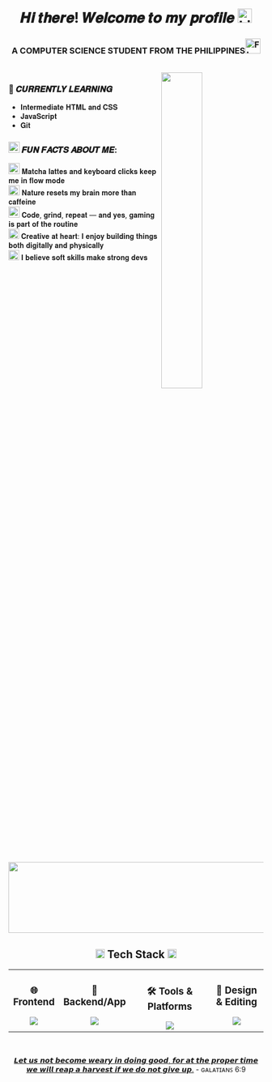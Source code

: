 <h1 align="center">𝑯𝒊 𝒕𝒉𝒆𝒓𝒆! 𝑾𝒆𝒍𝒄𝒐𝒎𝒆 𝒕𝒐 𝒎𝒚 𝒑𝒓𝒐𝒇𝒊𝒍𝒆 <img src="https://raw.githubusercontent.com/Tarikul-Islam-Anik/Animated-Fluent-Emojis/master/Emojis/Smilies/Light%20Blue%20Heart.png" alt="Light Blue Heart" width="28" height="28" /></h1> 

<h3 align="center">A COMPUTER SCIENCE STUDENT FROM THE PHILIPPINES<img src="https://raw.githubusercontent.com/Tarikul-Islam-Anik/Telegram-Animated-Emojis/main/Flags/Flag%20Philippines.webp" alt="Flag Philippines" width="30" height="30" /></h3><br>

<img src="https://user-images.githubusercontent.com/74038190/212750996-938b257b-266c-45a7-9af7-655341c0f58b.gif" align="right" width="40%" height="40%"/>

### 🚀 𝑪𝑼𝑹𝑹𝑬𝑵𝑻𝑳𝒀 𝑳𝑬𝑨𝑹𝑵𝑰𝑵𝑮
- 𝐈𝐧𝐭𝐞𝐫𝐦𝐞𝐝𝐢𝐚𝐭𝐞 𝐇𝐓𝐌𝐋 𝐚𝐧𝐝 𝐂𝐒𝐒
- 𝐉𝐚𝐯𝐚𝐒𝐜𝐫𝐢𝐩𝐭
- 𝐆𝐢𝐭

<h3><img src="https://raw.githubusercontent.com/Tarikul-Islam-Anik/Animated-Fluent-Emojis/master/Emojis/Activities/Sparkles.png" alt="Sparkles" width="22" height="22" /> 𝑭𝑼𝑵 𝑭𝑨𝑪𝑻𝑺 𝑨𝑩𝑶𝑼𝑻 𝑴𝑬:</h3> 
<p><img src="https://raw.githubusercontent.com/Tarikul-Islam-Anik/Animated-Fluent-Emojis/master/Emojis/Food/Teacup%20Without%20Handle.png" alt="Teacup Without Handle" width="22" height="22" /> 𝐌𝐚𝐭𝐜𝐡𝐚 𝐥𝐚𝐭𝐭𝐞𝐬 𝐚𝐧𝐝 𝐤𝐞𝐲𝐛𝐨𝐚𝐫𝐝 𝐜𝐥𝐢𝐜𝐤𝐬 𝐤𝐞𝐞𝐩 𝐦𝐞 𝐢𝐧 𝐟𝐥𝐨𝐰 𝐦𝐨𝐝𝐞 <br>
  <img src="https://raw.githubusercontent.com/Tarikul-Islam-Anik/Animated-Fluent-Emojis/master/Emojis/Travel%20and%20places/National%20Park.png" alt="National Park" width="22" height="20" /> 𝐍𝐚𝐭𝐮𝐫𝐞 𝐫𝐞𝐬𝐞𝐭𝐬 𝐦𝐲 𝐛𝐫𝐚𝐢𝐧 𝐦𝐨𝐫𝐞 𝐭𝐡𝐚𝐧 𝐜𝐚𝐟𝐟𝐞𝐢𝐧𝐞 <br>
  <img src="https://raw.githubusercontent.com/Tarikul-Islam-Anik/Animated-Fluent-Emojis/master/Emojis/Activities/Video%20Game.png" alt="Video Game" width="22" height="22" />  𝐂𝐨𝐝𝐞, 𝐠𝐫𝐢𝐧𝐝, 𝐫𝐞𝐩𝐞𝐚𝐭 — 𝐚𝐧𝐝 𝐲𝐞𝐬, 𝐠𝐚𝐦𝐢𝐧𝐠 𝐢𝐬 𝐩𝐚𝐫𝐭 𝐨𝐟 𝐭𝐡𝐞 𝐫𝐨𝐮𝐭𝐢𝐧𝐞 <br>
  <img src="https://raw.githubusercontent.com/Tarikul-Islam-Anik/Animated-Fluent-Emojis/master/Emojis/Activities/Artist%20Palette.png" alt="Artist Palette" width="21" height="20" />  𝐂𝐫𝐞𝐚𝐭𝐢𝐯𝐞 𝐚𝐭 𝐡𝐞𝐚𝐫𝐭: 𝐈 𝐞𝐧𝐣𝐨𝐲 𝐛𝐮𝐢𝐥𝐝𝐢𝐧𝐠 𝐭𝐡𝐢𝐧𝐠𝐬 𝐛𝐨𝐭𝐡 𝐝𝐢𝐠𝐢𝐭𝐚𝐥𝐥𝐲 𝐚𝐧𝐝 𝐩𝐡𝐲𝐬𝐢𝐜𝐚𝐥𝐥𝐲 <br>
  <img src="https://raw.githubusercontent.com/Tarikul-Islam-Anik/Animated-Fluent-Emojis/master/Emojis/Activities/Teddy%20Bear.png" alt="Teddy Bear" width="21" height="20" /> 𝐈 𝐛𝐞𝐥𝐢𝐞𝐯𝐞 𝐬𝐨𝐟𝐭 𝐬𝐤𝐢𝐥𝐥𝐬 𝐦𝐚𝐤𝐞 𝐬𝐭𝐫𝐨𝐧𝐠 𝐝𝐞𝐯𝐬
</p>

<a href="https://www.gitanimals.org/en_US?utm_medium=image&utm_source=kthese&utm_content=line">
  <img
    src="https://render.gitanimals.org/lines/kthese"
    width="700"
    height="140"
  />
</a>

<h2 align="center"><img src="https://user-images.githubusercontent.com/74038190/212284087-bbe7e430-757e-4901-90bf-4cd2ce3e1852.gif" width="18"> Tech Stack <img src="https://user-images.githubusercontent.com/74038190/212284087-bbe7e430-757e-4901-90bf-4cd2ce3e1852.gif" width="18"></h2> 

<table align="center" width="100%">
  <tr>
    <td align="center" valign="top" width="20%">
      <h3>🌐 Frontend</h3>
      <a href="https://skillicons.dev">
        <img src="https://skillicons.dev/icons?i=html,css,js&theme=light&perline=3" />
      </a>
    </td>
    <td align="center" valign="top" width="20%">
      <h3>🚀 Backend/App</h3>
      <a href="https://skillicons.dev">
        <img src="https://skillicons.dev/icons?i=php,java,kotlin,py&theme=light&perline=3" />
      </a>
    </td>
    <td align="center" valign="top" width="33%">
      <h3>🛠️ Tools & Platforms</h3>
      <a href="https://skillicons.dev">
        <img src="https://skillicons.dev/icons?i=git,github,androidstudio,vscode,sublime,firebase&theme=light&perline=5" />
      </a>
    </td>
    <td align="center" valign="top" width="22%">
      <h3>🎨 Design & Editing</h3>
      <a href="https://skillicons.dev">
        <img src="https://skillicons.dev/icons?i=figma,ps,pr&theme=dark&perline=3" />
      </a>
    </td>
  </tr>
</table>

<br/>
<p align="center"><ins>𝙇𝙚𝙩 𝙪𝙨 𝙣𝙤𝙩 𝙗𝙚𝙘𝙤𝙢𝙚 𝙬𝙚𝙖𝙧𝙮 𝙞𝙣 𝙙𝙤𝙞𝙣𝙜 𝙜𝙤𝙤𝙙, 𝙛𝙤𝙧 𝙖𝙩 𝙩𝙝𝙚 𝙥𝙧𝙤𝙥𝙚𝙧 𝙩𝙞𝙢𝙚 𝙬𝙚 𝙬𝙞𝙡𝙡 𝙧𝙚𝙖𝙥 𝙖 𝙝𝙖𝙧𝙫𝙚𝙨𝙩 𝙞𝙛 𝙬𝙚 𝙙𝙤 𝙣𝙤𝙩 𝙜𝙞𝙫𝙚 𝙪𝙥.</ins> 
- ɢᴀʟᴀᴛɪᴀɴꜱ 6:9</p>
